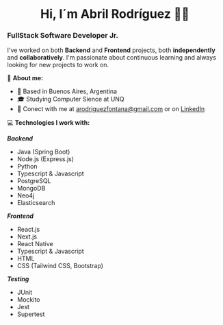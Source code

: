 <h1 align="center"> Hi, I´m Abril Rodríguez 👋🏼 </h1>

### FullStack Software Developer Jr.

I've worked on both **Backend** and **Frontend** projects, both **independently** and **collaboratively**. I'm passionate about continuous learning and always looking for new projects to work on.

🔎 **About me:**
- 📍 Based in Buenos Aires, Argentina
- 🎓 Studying Computer Sience at UNQ
- 💌 Conect with me at [arodriguezfontana@gmail.com](mailto:arodriguezfontana@gmail.com) or on [LinkedIn](https://www.linkedin.com/in/rodriguezfontana)

💻 **Technologies I work with:**

***Backend***
- Java (Spring Boot)
- Node.js (Express.js)
- Python
- Typescript & Javascript
- PostgreSQL
- MongoDB
- Neo4j
- Elasticsearch

***Frontend***
- React.js
- Next.js
- React Native
- Typescript & Javascript
- HTML
- CSS (Tailwind CSS, Bootstrap)

***Testing***
- JUnit
- Mockito
- Jest
- Supertest
